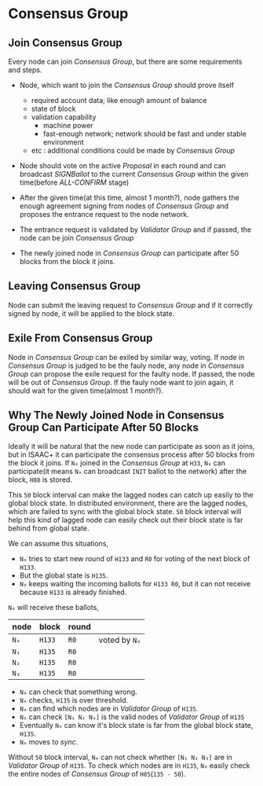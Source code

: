 # Consensus Group

## Join Consensus Group

Every node can join *Consensus Group*, but there are some requirements and steps.

* Node, which want to join the *Consensus Group* should prove itself
    - required account data; like enough amount of balance
    - state of block
    - validation capability
        - machine power
        - fast-enough network; network should be fast and under stable environment
    - etc : additional conditions could be made by *Consensus Group*

* Node should vote on the active *Proposal* in each round and can broadcast *SIGNBallot* to the current *Consensus Group* within the given time(before *ALL-CONFIRM* stage)
* After the given time(at this time, almost 1 month?), node gathers the enough agreement signing from nodes of *Consensus Group* and proposes the entrance request to the node network.
* The entrance request is validated by *Validator Group* and if passed, the node can be join *Consensus Group*
* The newly joined node in *Consensus Group* can participate after 50 blocks from the block it joins.

## Leaving Consensus Group

Node can submit the leaving request to *Consensus Group* and if it correctly signed by node, it will be applied to the block state.

## Exile From Consensus Group

Node in *Consensus Group* can be exiled by similar way, voting. If node in *Consensus Group* is judged to be the fauly node, any node in *Consensus Group* can propose the exile request for the faulty node. If passed, the node will be out of *Consensus Group*. If the fauly node want to join again, it should wait for the given time(almost 1 month?).

## Why The Newly Joined Node in Consensus Group Can Participate After 50 Blocks

Ideally it will be natural that the new node can participate as soon as it joins, but in ISAAC+ it can participate the consensus process after 50 blocks from the block it joins. If `N₀` joined in the *Consensus Group* at `H33`, `N₀` can participate(it means `N₀` can broadcast `INIT` ballot to the network) after the block, `H88` is stored.

This `50` block interval can make the lagged nodes can catch up easily to the global block state. In distributed environment, there are the lagged nodes, which are failed to sync with the global block state. `50` block interval will help this kind of lagged node can easily check out their block state is far behind from global state.

We can assume this situations,

* `N₀` tries to start new round of `H133` and `R0` for voting of the next block of `H133`.
* But the global state is `H135`.
* `N₀` keeps waiting the incoming ballots for `H133 R0`, but it can not receive because `H133` is already finished.

`N₀` will receive these ballots,

| node | block | round |                |
| ---- | ----- | ----- | -------------- |
| `N₀` | `H133` | `R0` | voted by `N₀`  |
| `N₁` | `H135` | `R0` |                |
| `N₂` | `H135` | `R0` |                |
| `N₃` | `H135` | `R0` |                |

* `N₀` can check that something wrong.
* `N₀` checks, `H135` is over threshold.
* `N₀` can find which nodes are in *Validator Group* of `H135`.
* `N₀` can check `[N₁ N₂ N₃]` is the valid nodes of *Validator Group* of `H135`
* Eventually `N₀` can know it's block state is far from the global block state, `H135`.
* `N₀` moves to *sync*.

Without `50` block interval, `N₀` can not check whether `[N₁ N₂ N₃]` are in *Validator Group* of `H135`. To check which nodes are in `H135`, `N₀` easily check the entire nodes of *Consensus Group* of `H85`(`135 - 50`).
